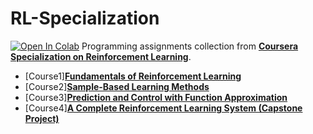 # RL-Specialization
[![Open In Colab](https://colab.research.google.com/assets/colab-badge.svg)](https://colab.research.google.com/github/googlecolab/colabtools/blob/master/notebooks/colab-github-demo.ipynb)
Programming assignments collection from [**Coursera Specialization on Reinforcement Learning**](https://www.coursera.org/specializations/reinforcement-learning).

- [Course1][**Fundamentals of Reinforcement Learning**](https://www.coursera.org/learn/fundamentals-of-reinforcement-learning)
- [Course2][**Sample-Based Learning Methods**](https://www.coursera.org/learn/sample-based-learning-methods)
- [Course3][**Prediction and Control with Function Approximation**](https://www.coursera.org/learn/prediction-control-function-approximation)
- [Course4][**A Complete Reinforcement Learning System (Capstone Project)**](https://www.coursera.org/learn/complete-reinforcement-learning-system)
